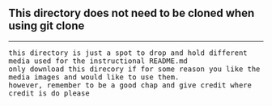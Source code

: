 ## This directory does not need to be cloned when using git clone 
<hr noshadow>

<tt>this directory is just a spot to drop and hold different media used for the instructional README.md</tt>
<br>
<tt>only download this direcory if for some reason you like the media images and would like to use them.</tt>
<br>
<tt>however, remember to be a good chap and give credit where credit is do please</tt>
<br>

